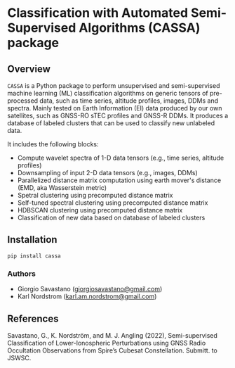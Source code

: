 # Classification with Automated Semi-Supervised Algorithms (CASSA) package

## Overview

`CASSA` is a Python package to perform unsupervised and semi-supervised machine learning (ML) classification algorithms on generic tensors of pre-processed data, such as time series, altitude profiles, images, DDMs and spectra. Mainly tested on Earth Information (EI) data produced by our own satellites, such as GNSS-RO sTEC profiles and GNSS-R DDMs. It produces a database of labeled clusters that can be used to classify new unlabeled data.

It includes the following blocks:

* Compute wavelet spectra of 1-D data tensors (e.g., time series, altitude profiles)
* Downsampling of input 2-D data tensors (e.g., images, DDMs)
* Parallelized distance matrix computation using earth mover's distance (EMD, aka Wasserstein metric)
* Spetral clustering using precomputed distance matrix
* Self-tuned spectral clustering using precomputed distance matrix
* HDBSCAN clustering using precomputed distance matrix
* Classification of new data based on database of labeled clusters

## Installation

    pip install cassa


### Authors

- Giorgio Savastano (<giorgiosavastano@gmail.com>)
- Karl Nordstrom (<karl.am.nordstrom@gmail.com>)

## References

Savastano, G., K. Nordström, and M. J. Angling (2022), Semi-supervised Classification of Lower-Ionospheric Perturbations using GNSS Radio Occultation Observations from Spire’s Cubesat Constellation. Submitt. to JSWSC.
